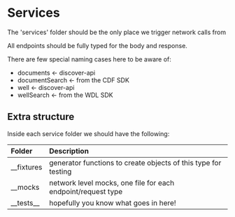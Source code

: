 # Services

The 'services' folder should be the only place we trigger network calls from

All endpoints should be fully typed for the body and response.

There are few special naming cases here to be aware of:

- documents <- discover-api
- documentSearch <- from the CDF SDK
- well <- discover-api
- wellSearch <- from the WDL SDK

## Extra structure

Inside each service folder we should have the following:

| Folder        | Description |
| :---          | :----       |
| \_\_fixtures  | generator functions to create objects of this type for testing |
| \_\_mocks     | network level mocks, one file for each endpoint/request type |
| \_\_tests\_\_ | hopefully you know what goes in here! |

